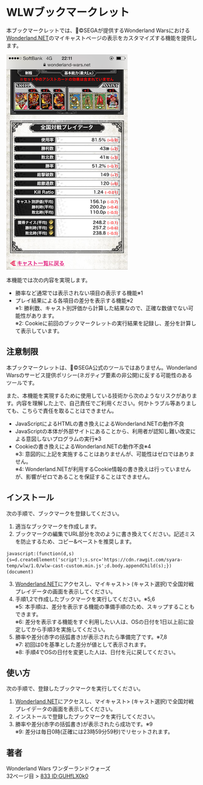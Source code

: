 WLWブックマークレット
====

本ブックマークレットでは、&copy;SEGAが提供するWonderland Warsにおける[Wonderland.NET](https://wonderland-wars.net/)のマイキャストページの表示をカスタマイズする機能を提供します。

![SAMPLE](sample.png)

本機能では次の内容を実現します。
* 勝率など通常では表示されない項目の表示する機能※1  
* プレイ結果による各項目の差分を表示する機能※2  
※1: 勝利数、キャスト別評価から計算した結果なので、正確な数値でない可能性があります。  
※2: Cookieに前回のブックマークレットの実行結果を記録し、差分を計算して表示しています。

## 注意制限

本ブックマークレットは、&copy;SEGA公式のツールではありません。Wonderland Warsのサービス提供ポリシー(ネガティブ要素の非公開)に反する可能性のあるツールです。

また、本機能を実現するために使用している技術から次のようなリスクがあります。内容を理解した上で、自己責任でご利用ください。何かトラブル等ありましても、こちらで責任を取ることはできません。

* JavaScriptによるHTMLの書き換えによるWonderland.NETの動作不良
* JavaScriptの本体が外部サイトにあることから、利用者が認知し難い改変による意図しないプログラムの実行※3  
* Cookieの書き換えによるWonderland.NETの動作不良※4  
※3: 意図的に上記を実施することはありませんが、可能性はゼロではありません。  
※4: Wonderland.NETが利用するCookie情報の書き換えは行っていませんが、影響がゼロであることを保証することはできません。

## インストール

次の手順で、ブックマークを登録してください。

1. 適当なブックマークを作成します。
2. ブックマークの編集でURL部分を次のように書き換えてください。記述ミスを防止するため、コピー&ペーストを推奨します。
```
javascript:(function(d,s){s=d.createElement('script');s.src='https://cdn.rawgit.com/syara-temp/wlw/1.0/wlw-cast-custom.min.js';d.body.appendChild(s);})(document)
```
3. [Wonderland.NET](https://wonderland-wars.net/)にアクセスし、マイキャスト> (キャスト選択)で全国対戦プレイデータの画面を表示してください。
4. 手順1,2で作成したブックマークを実行してください。※5,6  
※5: 本手順は、差分を表示する機能の準備手順のため、スキップすることもできます。  
※6: 差分を表示する機能をすぐ利用したい人は、OSの日付を1日以上前に設定してから手順3を実施してください。  
5. 勝率や差分(赤字の括弧書き)が表示されたら準備完了です。※7,8  
※7: 初回は0を基準とした差分が値として表示されます。  
※8: 手順4でOSの日付を変更した人は、日付を元に戻してください。

## 使い方

次の手順で、登録したブックマークを実行してください。

1. [Wonderland.NET](https://wonderland-wars.net/)にアクセスし、マイキャスト> (キャスト選択)で全国対戦プレイデータの画面を表示してください。  
2. インストールで登録したブックマークを実行してください。  
3. 勝率や差分(赤字の括弧書き)が表示されたら成功です。※9  
※9: 差分は毎日0時(正確には23時59分59秒)でリセットされます。

## 著者

Wonderland Wars ワンダーランドウォーズ  
32ページ目 > [833 ID:GUHfLX0k0](https://github.com/syara-temp/wlw)
